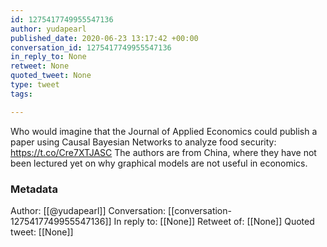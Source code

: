 ```yaml
---
id: 1275417749955547136
author: yudapearl
published_date: 2020-06-23 13:17:42 +00:00
conversation_id: 1275417749955547136
in_reply_to: None
retweet: None
quoted_tweet: None
type: tweet
tags:

---
```


Who would imagine that the Journal of Applied Economics could publish a paper using Causal Bayesian Networks to analyze food security:
https://t.co/Cre7XTJASC
The authors are from China, where they have not been lectured yet on why graphical models are not useful in economics.

### Metadata

Author: [[@yudapearl]]
Conversation: [[conversation-1275417749955547136]]
In reply to: [[None]]
Retweet of: [[None]]
Quoted tweet: [[None]]
